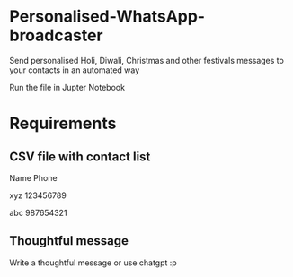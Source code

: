 # Personalised-WhatsApp-broadcaster
Send personalised Holi, Diwali, Christmas and other festivals messages to your contacts in an automated way

Run the file in Jupter Notebook

<h1>Requirements</h1>

<h2>CSV file with contact list</h2>

Name	Phone

xyz	123456789

abc 987654321

<h2>Thoughtful message</h2>
Write a thoughtful message or use chatgpt :p


